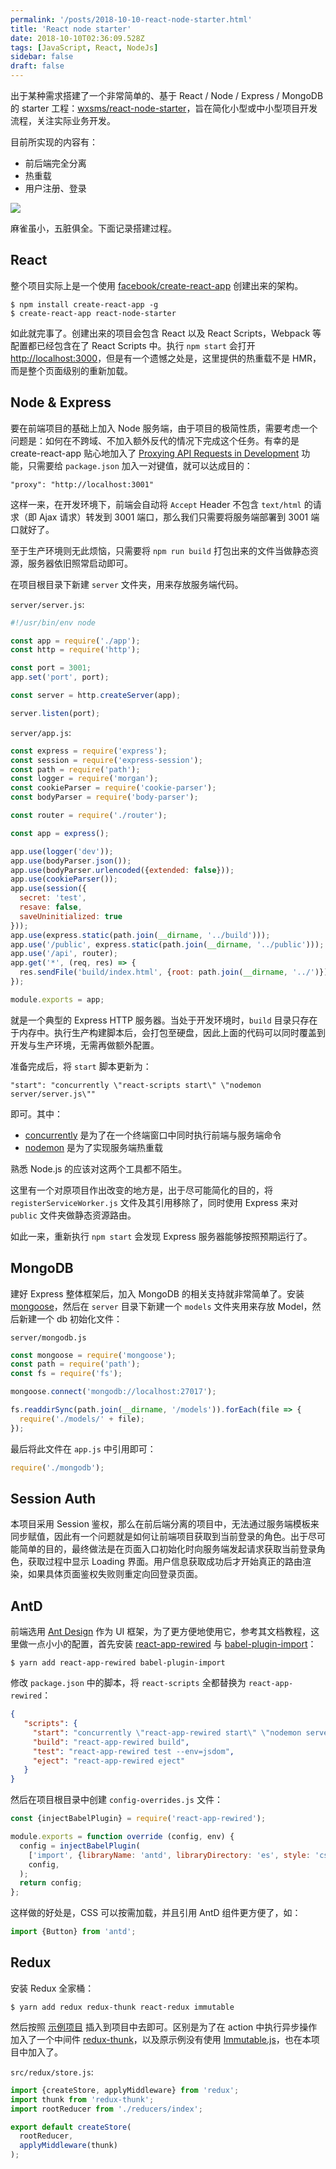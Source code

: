 ```yaml
---
permalink: '/posts/2018-10-10-react-node-starter.html'
title: 'React node starter'
date: 2018-10-10T02:36:09.528Z
tags: [JavaScript, React, NodeJs]
sidebar: false
draft: false
---
```


<!-- 「」 -->

出于某种需求搭建了一个非常简单的、基于 React / Node / Express / MongoDB 的 starter 工程：[wxsms/react-node-starter](https://github.com/wxsms/react-node-starter)，旨在简化小型或中小型项目开发流程，关注实际业务开发。

目前所实现的内容有：

* 前后端完全分离
* 热重载
* 用户注册、登录

![](https://static.wxsm.space/blog/46710580-0ca53f00-cc7b-11e8-8328-f49e0a14c601.png)

麻雀虽小，五脏俱全。下面记录搭建过程。

<!-- more -->

## React

整个项目实际上是一个使用 [facebook/create-react-app](https://github.com/facebook/create-react-app) 创建出来的架构。

```
$ npm install create-react-app -g
$ create-react-app react-node-starter
```

如此就完事了。创建出来的项目会包含 React 以及 React Scripts，Webpack 等配置都已经包含在了 React Scripts 中。执行 `npm start` 会打开 [http://localhost:3000](http://localhost:3000)，但是有一个遗憾之处是，这里提供的热重载不是 HMR，而是整个页面级别的重新加载。

## Node & Express

要在前端项目的基础上加入 Node 服务端，由于项目的极简性质，需要考虑一个问题是：如何在不跨域、不加入额外反代的情况下完成这个任务。有幸的是 create-react-app 贴心地加入了 [Proxying API Requests in Development](https://github.com/facebook/create-react-app/blob/master/packages/react-scripts/template/README.md#proxying-api-requests-in-development) 功能，只需要给 `package.json` 加入一对键值，就可以达成目的：

```
"proxy": "http://localhost:3001"
```

这样一来，在开发环境下，前端会自动将 `Accept` Header 不包含 `text/html` 的请求（即 Ajax 请求）转发到 3001 端口，那么我们只需要将服务端部署到 3001 端口就好了。

至于生产环境则无此烦恼，只需要将 `npm run build` 打包出来的文件当做静态资源，服务器依旧照常启动即可。

在项目根目录下新建 `server` 文件夹，用来存放服务端代码。

`server/server.js`:

```javascript
#!/usr/bin/env node

const app = require('./app');
const http = require('http');

const port = 3001;
app.set('port', port);

const server = http.createServer(app);

server.listen(port);
```

`server/app.js`:

```javascript
const express = require('express');
const session = require('express-session');
const path = require('path');
const logger = require('morgan');
const cookieParser = require('cookie-parser');
const bodyParser = require('body-parser');

const router = require('./router');

const app = express();

app.use(logger('dev'));
app.use(bodyParser.json());
app.use(bodyParser.urlencoded({extended: false}));
app.use(cookieParser());
app.use(session({
  secret: 'test',
  resave: false,
  saveUninitialized: true
}));
app.use(express.static(path.join(__dirname, '../build')));
app.use('/public', express.static(path.join(__dirname, '../public')));
app.use('/api', router);
app.get('*', (req, res) => {
  res.sendFile('build/index.html', {root: path.join(__dirname, '../')});
});

module.exports = app;
```

就是一个典型的 Express HTTP 服务器。当处于开发环境时，`build` 目录只存在于内存中。执行生产构建脚本后，会打包至硬盘，因此上面的代码可以同时覆盖到开发与生产环境，无需再做额外配置。

准备完成后，将 `start` 脚本更新为：

```
"start": "concurrently \"react-scripts start\" \"nodemon server/server.js\""
```

即可。其中：

* [concurrently](https://github.com/kimmobrunfeldt/concurrently) 是为了在一个终端窗口中同时执行前端与服务端命令
* [nodemon](https://github.com/remy/nodemon) 是为了实现服务端热重载

熟悉 Node.js 的应该对这两个工具都不陌生。

这里有一个对原项目作出改变的地方是，出于尽可能简化的目的，将 `registerServiceWorker.js` 文件及其引用移除了，同时使用 Express 来对 `public` 文件夹做静态资源路由。

如此一来，重新执行 `npm start` 会发现 Express 服务器能够按照预期运行了。

## MongoDB

建好 Express 整体框架后，加入 MongoDB 的相关支持就非常简单了。安装 [mongoose](https://mongoosejs.com/)，然后在 `server` 目录下新建一个 `models` 文件夹用来存放 Model，然后新建一个 db 初始化文件：

`server/mongodb.js`

```javascript
const mongoose = require('mongoose');
const path = require('path');
const fs = require('fs');

mongoose.connect('mongodb://localhost:27017');

fs.readdirSync(path.join(__dirname, '/models')).forEach(file => {
  require('./models/' + file);
});
```

最后将此文件在 `app.js` 中引用即可：

```javascript
require('./mongodb');
```

## Session Auth

本项目采用 Session 鉴权，那么在前后端分离的项目中，无法通过服务端模板来同步赋值，因此有一个问题就是如何让前端项目获取到当前登录的角色。出于尽可能简单的目的，最终做法是在页面入口初始化时向服务端发起请求获取当前登录角色，获取过程中显示 Loading 界面。用户信息获取成功后才开始真正的路由渲染，如果具体页面鉴权失败则重定向回登录页面。

## AntD

前端选用 [Ant Design](https://github.com/ant-design/ant-design) 作为 UI 框架，为了更方便地使用它，参考其文档教程，这里做一点小小的配置，首先安装 [react-app-rewired](https://github.com/timarney/react-app-rewired) 与 [babel-plugin-import](https://www.npmjs.com/package/babel-plugin-import)：

```
$ yarn add react-app-rewired babel-plugin-import
```

修改 `package.json` 中的脚本，将 `react-scripts` 全都替换为 `react-app-rewired`：

```json
{
   "scripts": {
     "start": "concurrently \"react-app-rewired start\" \"nodemon server/server.js\"",
     "build": "react-app-rewired build",
     "test": "react-app-rewired test --env=jsdom",
     "eject": "react-app-rewired eject"
   }
}
```

然后在项目根目录中创建 `config-overrides.js` 文件：

```javascript
const {injectBabelPlugin} = require('react-app-rewired');

module.exports = function override (config, env) {
  config = injectBabelPlugin(
    ['import', {libraryName: 'antd', libraryDirectory: 'es', style: 'css'}],
    config,
  );
  return config;
};
```

这样做的好处是，CSS 可以按需加载，并且引用 AntD 组件更方便了，如：

```javascript
import {Button} from 'antd';
```

## Redux

安装 Redux 全家桶：

```
$ yarn add redux redux-thunk react-redux immutable
```

然后按照 [示例项目](https://codesandbox.io/s/9on71rvnyo) 插入到项目中去即可。区别是为了在 action 中执行异步操作加入了一个中间件 [redux-thunk](https://github.com/reduxjs/redux-thunk)，以及原示例没有使用 [Immutable.js](https://facebook.github.io/immutable-js/)，也在本项目中加入了。

`src/redux/store.js`:

```javascript
import {createStore, applyMiddleware} from 'redux';
import thunk from 'redux-thunk';
import rootReducer from './reducers/index';

export default createStore(
  rootReducer,
  applyMiddleware(thunk)
);
```
